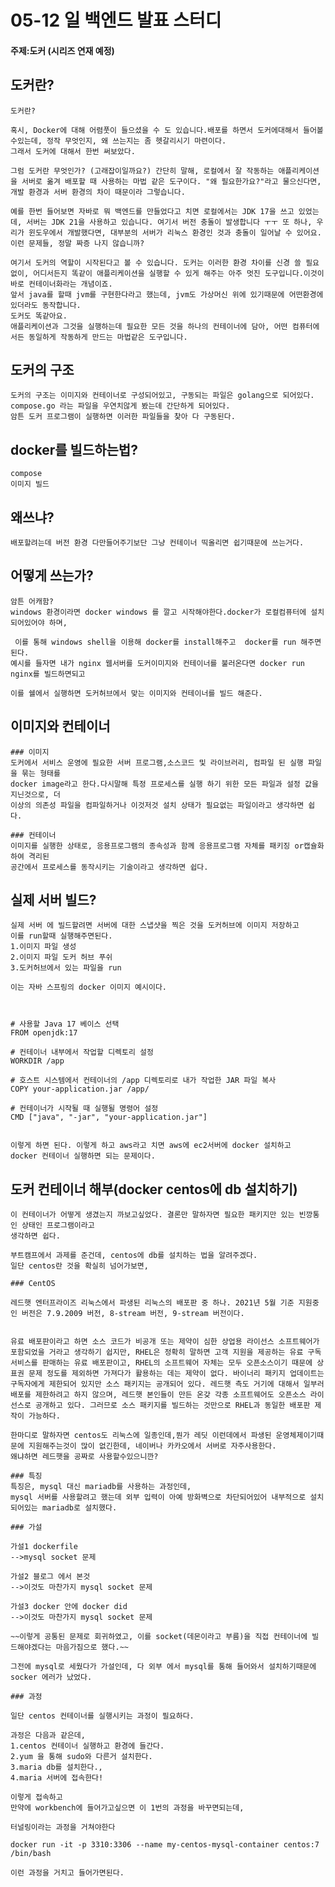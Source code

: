 # 05-12 일 백엔드 발표 스터디 

#### 주제:도커 (시리즈 연재 예정)

## 도커란?
    도커란?

    혹시, Docker에 대해 어렴풋이 들으셨을 수 도 있습니다.배포를 하면서 도커에대해서 들어볼 수있는데, 정작 무엇인지, 왜 쓰는지는 좀 헷갈리시기 마련이다.
    그래서 도커에 대해서 한번 써보았다.

    그럼 도커란 무엇인가? (고래잡이일까요?) 간단히 말해, 로컬에서 잘 작동하는 애플리케이션을 서버로 옮겨 배포할 때 사용하는 마법 같은 도구이다. "왜 필요한가요?"라고 물으신다면, 개발 환경과 서버 환경의 차이 때문이라 그렇습니다.

    예를 한번 들어보면 자바로 뭐 백엔드를 만들었다고 치면 로컬에서는 JDK 17을 쓰고 있었는데, 서버는 JDK 21을 사용하고 있습니다. 여기서 버전 충돌이 발생합니다 ㅜㅜ 또 하나, 우리가 윈도우에서 개발했다면, 대부분의 서버가 리눅스 환경인 것과 충돌이 일어날 수 있어요. 이런 문제들, 정말 짜증 나지 않습니까?

    여기서 도커의 역할이 시작된다고 볼 수 있습니다. 도커는 이러한 환경 차이를 신경 쓸 필요 없이, 어디서든지 똑같이 애플리케이션을 실행할 수 있게 해주는 아주 멋진 도구입니다.이것이 바로 컨테이너화라는 개념이죠. 
    앞서 java를 할때 jvm를 구현한다라고 했는데, jvm도 가상머신 위에 있기때문에 어떤환경에 있더라도 동작합니다.
    도커도 똑같아요.
    애플리케이션과 그것을 실행하는데 필요한 모든 것을 하나의 컨테이너에 담아, 어떤 컴퓨터에서든 동일하게 작동하게 만드는 마법같은 도구입니다.

## 도커의 구조
    도커의 구조는 이미지와 컨테이너로 구성되어있고, 구동되는 파일은 golang으로 되어있다.
    compose.go 라는 파일을 우연치않게 봤는데 간단하게 되어있다.
    암튼 도커 프로그램이 실행하면 이러한 파일들을 찾아 다 구동된다.

## docker를 빌드하는법?
    compose
    이미지 빌드


## 왜쓰냐?
    배포할려는데 버전 환경 다만들어주기보단 그냥 컨테이너 띡올리면 쉽기때문에 쓰는거다.

## 어떻게 쓰는가?
    암튼 어캐함?
    windows 환경이라면 docker windows 를 깔고 시작해야한다.docker가 로컬컴퓨터에 설치되어있어야 하며,

     이를 통해 windows shell을 이용해 docker를 install해주고  docker를 run 해주면 된다.
    예시를 들자면 내가 nginx 웹서버를 도커이미지와 컨테이너를 불러온다면 docker run nginx를 빌드하면되고

    이를 쉘에서 실행하면 도커허브에서 맞는 이미지와 컨테이너를 빌드 해준다.




## 이미지와 컨테이너

    ### 이미지
    도커에서 서비스 운영에 필요한 서버 프로그램,소스코드 및 라이브러리, 컴파일 된 실행 파일을 묶는 형태를
    docker image라고 한다.다시말해 특정 프로세스를 실행 하기 위한 모든 파일과 설정 값을 지닌것으로, 더
    이상의 의존성 파일을 컴파일하거나 이것저것 설치 상태가 필요없는 파일이라고 생각하면 쉽다.

    ### 컨테이너
    이미지를 실행한 상태로, 응용프로그램의 종속성과 함께 응용프로그램 자체를 패키징 or캡슐화 하여 격리된
    공간에서 프로세스를 동작시키는 기술이라고 생각하면 쉽다.



## 실제 서버 빌드?
    실제 서버 에 빌드할려면 서버에 대한 스냅샷을 찍은 것을 도커허브에 이미지 저장하고 
    이를 run할때 실행해주면된다.
    1.이미지 파일 생성
    2.이미지 파일 도커 허브 푸쉬
    3.도커허브에서 있는 파일을 run

    이는 자바 스프링의 docker 이미지 예시이다.


   
    # 사용할 Java 17 베이스 선택 
    FROM openjdk:17

    # 컨테이너 내부에서 작업할 디렉토리 설정
    WORKDIR /app

    # 호스트 시스템에서 컨테이너의 /app 디렉토리로 내가 작업한 JAR 파일 복사
    COPY your-application.jar /app/

    # 컨테이너가 시작될 때 실행될 명령어 설정
    CMD ["java", "-jar", "your-application.jar"]


    이렇게 하면 된다. 이렇게 하고 aws라고 치면 aws에 ec2서버에 docker 설치하고 
    docker 컨테이너 실행하면 되는 문제이다.

## 도커 컨테이너 해부(docker centos에 db 설치하기)

    이 컨테이너가 어떻게 생겼는지 까보고싶었다. 결론만 말하자면 필요한 패키지만 있는 빈깡통인 상태인 프로그램이라고 
    생각하면 쉽다.

    부트캠프에서 과제를 준건데, centos에 db를 설치하는 법을 알려주겠다.
    일단 centos란 것을 확실히 넘어가보면,

    ### CentOS

    레드햇 엔터프라이즈 리눅스에서 파생된 리눅스의 배포판 중 하나. 2021년 5월 기준 지원중인 버전은 7.9.2009 버전, 8-stream 버전, 9-stream 버전이다.


    유료 배포판이라고 하면 소스 코드가 비공개 또는 제약이 심한 상업용 라이선스 소프트웨어가 포함되었을 거라고 생각하기 쉽지만, RHEL은 정확히 말하면 고객 지원을 제공하는 유료 구독 서비스를 판매하는 유료 배포판이고, RHEL의 소프트웨어 자체는 모두 오픈소스이기 때문에 상표권 문제 정도를 제외하면 가져다가 활용하는 데는 제약이 없다. 바이너리 패키지 업데이트는 구독자에게 제한되어 있지만 소스 패키지는 공개되어 있다. 레드햇 측도 거기에 대해서 일부러 배포를 제한하려고 하지 않으며, 레드햇 본인들이 만든 온갖 각종 소프트웨어도 오픈소스 라이선스로 공개하고 있다. 그러므로 소스 패키지를 빌드하는 것만으로 RHEL과 동일한 배포판 제작이 가능하다.

    한마디로 말하자면 centos도 리눅스에 일종인데,뭔가 레딧 이런데에서 파생된 운영체제이기때문에 지원해주는것이 많이 없긴한데, 네이버나 카카오에서 서버로 자주사용한다.
    왜냐하면 레드햇을 공짜로 사용할수있으니깐?

    ### 특징
    특징은, mysql 대신 mariadb를 사용하는 과정인데,
    mysql 서버를 사용할려고 했는데 외부 입력이 아예 방화벽으로 차단되어있어 내부적으로 설치되어있는 mariadb로 설치했다.

    ### 가설

    가설1 dockerfile
    -->mysql socket 문제

    가설2 블로그 에서 본것
    -->이것도 마찬가지 mysql socket 문제

    가설3 docker 안에 docker did
    -->이것도 마찬가지 mysql socket 문제

    ~~이렇게 공통된 문제로 회귀하였고, 이를 socket(데몬이라고 부름)을 직접 컨테이너에 빌드해야겠다는 마음가짐으로 했다.~~

    그전에 mysql로 세웠다가 가설인데, 다 외부 에서 mysql를 통해 들어와서 설치하기때문에 socker 에러가 났었다.

    ### 과정

    일단 centos 컨테이너를 실행시키는 과정이 필요하다.

    과정은 다음과 같은데,
    1.centos 컨테이너 실행하고 환경에 들간다.
    2.yum 을 통해 sudo와 다른거 설치한다.
    3.maria db를 설치한다.,
    4.maria 서버에 접속한다!

    이렇게 접속하고
    만약에 workbench에 들어가고싶으면 이 1번의 과정을 바꾸면되는데,

    터널링이라는 과정을 거쳐야한다

    docker run -it -p 3310:3306 --name my-centos-mysql-container centos:7 /bin/bash

    이런 과정을 거치고 들어가면된다.

